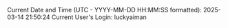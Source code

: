 Current Date and Time (UTC - YYYY-MM-DD HH:MM:SS formatted): 2025-03-14 21:50:24
Current User's Login: luckyaiman
